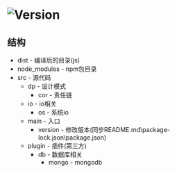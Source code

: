 # ![Version](https://img.shields.io/badge/version-0.0.3-green.svg)

## 结构
* dist - 编译后的目录(js)
* node_modules - npm包目录
* src - 源代码
  * dp - 设计模式
    * cor - 责任链
  * io - io相关
    * os - 系统io
  * main - 入口
    * version - 修改版本(同步README.md\package-lock.json\package.json)
  * plugin - 插件(第三方)
    * db - 数据库相关
      * mongo - mongodb